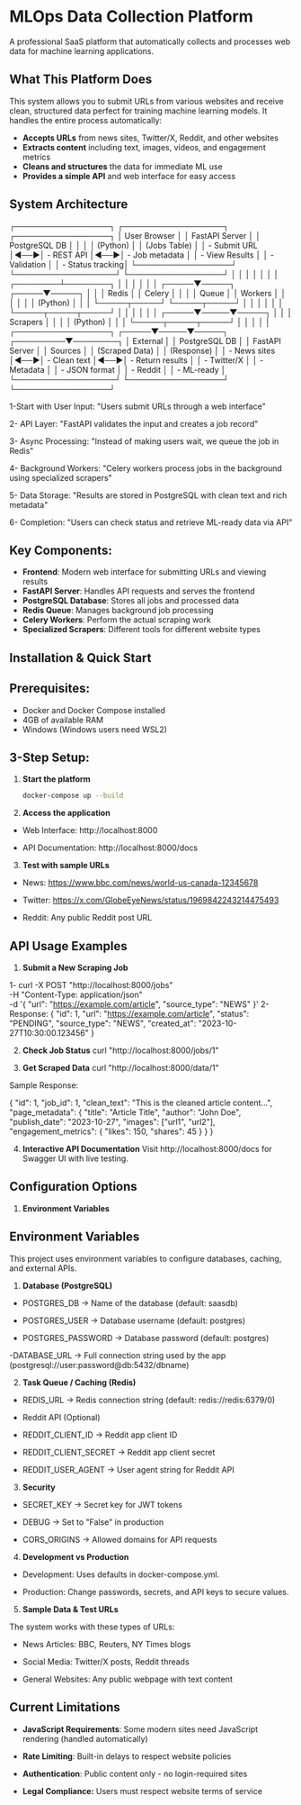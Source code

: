 # MLOps Data Collection Platform

A professional SaaS platform that automatically collects and processes web data for machine learning applications.

## What This Platform Does

This system allows you to submit URLs from various websites and receive clean, structured data perfect for training machine learning models. It handles the entire process automatically:

- **Accepts URLs** from news sites, Twitter/X, Reddit, and other websites
- **Extracts content** including text, images, videos, and engagement metrics
- **Cleans and structures** the data for immediate ML use
- **Provides a simple API** and web interface for easy access

## System Architecture

┌─────────────────┐    ┌──────────────────┐    ┌─────────────────┐
│   User Browser  │    │   FastAPI Server │    │  PostgreSQL DB  │
│                 │    │   (Python)       │    │   (Jobs Table)  │
│ - Submit URL    │◄──►│ - REST API       │◄──►│ - Job metadata  │
│ - View Results  │    │ - Validation     │    │ - Status tracking│
└─────────────────┘    └──────────────────┘    └─────────────────┘
         │                       │                       │
         │                       │                       │
         │              ┌────────┴────────┐              │
         │              │                 │              │
         │        ┌─────▼─────┐    ┌─────▼─────┐         │
         │        │  Redis    │    │ Celery    │         │
         │        │  Queue    │    │  Workers  │         │
         │        │           │    │ (Python)  │         │
         │        └─────┬─────┘    └─────┬─────┘         │
         │              │                 │              │
         │              └─────┬─────┬─────┘              │
         │                    │     │                    │
         │              ┌─────▼─────▼─────┐              │
         │              │   Scrapers      │              │
         │              │   (Python)      │              │
         │              └─────┬─────┬─────┘              │
         │                    │     │                    │
┌─────────────────┐    ┌─────▼─────▼─────┐    ┌─────────▼────────┐
│   External      │    │  PostgreSQL DB  │    │   FastAPI Server │
│   Sources       │    │ (Scraped Data)  │    │   (Response)     │
│ - News sites    │◄──►│ - Clean text    │◄──►│ - Return results │
│ - Twitter/X     │    │ - Metadata      │    │ - JSON format    │
│ - Reddit        │    │ - ML-ready      │    └──────────────────┘
└─────────────────┘    └─────────────────┘

1-Start with User Input: "Users submit URLs through a web interface"

2- API Layer: "FastAPI validates the input and creates a job record"

3- Async Processing: "Instead of making users wait, we queue the job in Redis"

4- Background Workers: "Celery workers process jobs in the background using specialized scrapers"

5- Data Storage: "Results are stored in PostgreSQL with clean text and rich metadata"

6- Completion: "Users can check status and retrieve ML-ready data via API"


## Key Components:
- **Frontend**: Modern web interface for submitting URLs and viewing results
- **FastAPI Server**: Handles API requests and serves the frontend
- **PostgreSQL Database**: Stores all jobs and processed data
- **Redis Queue**: Manages background job processing
- **Celery Workers**: Perform the actual scraping work
- **Specialized Scrapers**: Different tools for different website types

## Installation & Quick Start

## Prerequisites:
- Docker and Docker Compose installed
- 4GB of available RAM
- Windows (Windows users need WSL2)

## 3-Step Setup:

1. **Start the platform**
   ```bash
   docker-compose up --build

2. **Access the application**
- Web Interface: http://localhost:8000

- API Documentation: http://localhost:8000/docs   

3. **Test with sample URLs**
- News: https://www.bbc.com/news/world-us-canada-12345678

- Twitter: https://x.com/GlobeEyeNews/status/1969842243214475493

- Reddit: Any public Reddit post URL

## API Usage Examples

1. **Submit a New Scraping Job**

1- 
curl -X POST "http://localhost:8000/jobs" \
  -H "Content-Type: application/json" \
  -d '{
    "url": "https://example.com/article",
    "source_type": "NEWS"
  }'
2- Response:
{
  "id": 1,
  "url": "https://example.com/article",
  "status": "PENDING",
  "source_type": "NEWS",
  "created_at": "2023-10-27T10:30:00.123456"
}  

2. **Check Job Status**
curl "http://localhost:8000/jobs/1"

3. **Get Scraped Data**
curl "http://localhost:8000/data/1"

Sample Response:

{
  "id": 1,
  "job_id": 1,
  "clean_text": "This is the cleaned article content...",
  "page_metadata": {
    "title": "Article Title",
    "author": "John Doe",
    "publish_date": "2023-10-27",
    "images": ["url1", "url2"],
    "engagement_metrics": {
      "likes": 150,
      "shares": 45
    }
  }
}

4. **Interactive API Documentation**
Visit http://localhost:8000/docs for Swagger UI with live testing.

## Configuration Options

1. **Environment Variables**

## Environment Variables

This project uses environment variables to configure databases, caching, and external APIs.

1. **Database (PostgreSQL)**

- POSTGRES_DB → Name of the database (default: saasdb)

- POSTGRES_USER → Database username (default: postgres)

- POSTGRES_PASSWORD → Database password (default: postgres)

 -DATABASE_URL → Full connection string used by the app (postgresql://user:password@db:5432/dbname)

2. **Task Queue / Caching (Redis)**

- REDIS_URL → Redis connection string (default: redis://redis:6379/0)

- Reddit API (Optional)

- REDDIT_CLIENT_ID → Reddit app client ID

- REDDIT_CLIENT_SECRET → Reddit app client secret

- REDDIT_USER_AGENT → User agent string for Reddit API

3. **Security**
- SECRET_KEY → Secret key for JWT tokens

- DEBUG → Set to "False" in production

- CORS_ORIGINS → Allowed domains for API requests

4. **Development vs Production**

- Development: Uses defaults in docker-compose.yml.

- Production: Change passwords, secrets, and API keys to secure values.


5. **Sample Data & Test URLs**

The system works with these types of URLs:

- News Articles: BBC, Reuters, NY Times blogs

- Social Media: Twitter/X posts, Reddit threads

- General Websites: Any public webpage with text content

## Current Limitations

- **JavaScript Requirements**: Some modern sites need JavaScript rendering (handled automatically)

- **Rate Limiting**: Built-in delays to respect website policies

- **Authentication**: Public content only - no login-required sites

- **Legal Compliance:** Users must respect website terms of service
